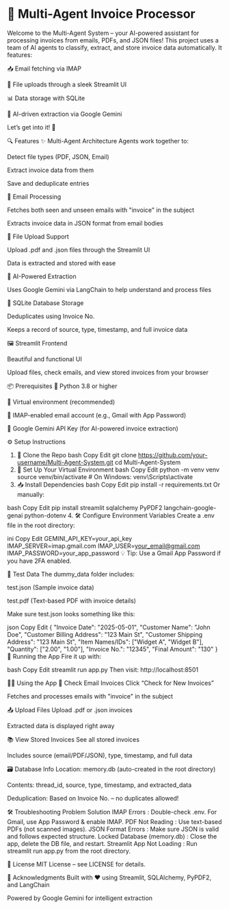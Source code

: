 # 🧠 Multi-Agent Invoice Processor

Welcome to the Multi-Agent System – your AI-powered assistant for processing invoices from emails, PDFs, and JSON files! This project uses a team of AI agents to classify, extract, and store invoice data automatically. It features:

📥 Email fetching via IMAP

📂 File uploads through a sleek Streamlit UI

📊 Data storage with SQLite

🤖 AI-driven extraction via Google Gemini

Let’s get into it! 🚀

🔍 Features
✨ Multi-Agent Architecture
Agents work together to:

Detect file types (PDF, JSON, Email)

Extract invoice data from them

Save and deduplicate entries

📧 Email Processing

Fetches both seen and unseen emails with "invoice" in the subject

Extracts invoice data in JSON format from email bodies

📂 File Upload Support

Upload .pdf and .json files through the Streamlit UI

Data is extracted and stored with ease

🧠 AI-Powered Extraction

Uses Google Gemini via LangChain to help understand and process files

💾 SQLite Database Storage

Deduplicates using Invoice No.

Keeps a record of source, type, timestamp, and full invoice data

🖼️ Streamlit Frontend

Beautiful and functional UI

Upload files, check emails, and view stored invoices from your browser

📦 Prerequisites
🐍 Python 3.8 or higher

🌱 Virtual environment (recommended)

📧 IMAP-enabled email account (e.g., Gmail with App Password)

🔑 Google Gemini API Key (for AI-powered invoice extraction)

⚙️ Setup Instructions
1. 🧬 Clone the Repo
bash
Copy
Edit
git clone https://github.com/your-username/Multi-Agent-System.git
cd Multi-Agent-System
2. 🐍 Set Up Your Virtual Environment
bash
Copy
Edit
python -m venv venv
source venv/bin/activate  # On Windows: venv\Scripts\activate
3. 📥 Install Dependencies
bash
Copy
Edit
pip install -r requirements.txt
Or manually:

bash
Copy
Edit
pip install streamlit sqlalchemy PyPDF2 langchain-google-genai python-dotenv
4. 🛠️ Configure Environment Variables
Create a .env file in the root directory:

ini
Copy
Edit
GEMINI_API_KEY=your_api_key
IMAP_SERVER=imap.gmail.com
IMAP_USER=your_email@gmail.com
IMAP_PASSWORD=your_app_password
💡 Tip: Use a Gmail App Password if you have 2FA enabled.

🧪 Test Data
The dummy_data folder includes:

test.json (Sample invoice data)

test.pdf (Text-based PDF with invoice details)

Make sure test.json looks something like this:

json
Copy
Edit
{
  "Invoice Date": "2025-05-01",
  "Customer Name": "John Doe",
  "Customer Billing Address": "123 Main St",
  "Customer Shipping Address": "123 Main St",
  "Item Names/IDs": ["Widget A", "Widget B"],
  "Quantity": ["2.00", "1.00"],
  "Invoice No.": "12345",
  "Final Amount": "130"
}
🚀 Running the App
Fire it up with:

bash
Copy
Edit
streamlit run app.py
Then visit: http://localhost:8501

🧑‍💻 Using the App
📧 Check Email Invoices
Click “Check for New Invoices”

Fetches and processes emails with "invoice" in the subject

📤 Upload Files
Upload .pdf or .json invoices

Extracted data is displayed right away

📚 View Stored Invoices
See all stored invoices

Includes source (email/PDF/JSON), type, timestamp, and full data

🗃️ Database Info
Location: memory.db (auto-created in the root directory)

Contents: thread_id, source, type, timestamp, and extracted_data

Deduplication: Based on Invoice No. – no duplicates allowed!

🛠️ Troubleshooting
Problem	Solution
IMAP Errors	: Double-check .env. For Gmail, use App Password & enable IMAP.
PDF Not Reading	: Use text-based PDFs (not scanned images).
JSON Format Errors :	Make sure JSON is valid and follows expected structure.
Locked Database (memory.db) :	Close the app, delete the DB file, and restart.
Streamlit App Not Loading	: Run streamlit run app.py from the root directory.

📄 License
MIT License – see LICENSE for details.

🙌 Acknowledgments
Built with ❤️ using Streamlit, SQLAlchemy, PyPDF2, and LangChain

Powered by Google Gemini for intelligent extraction
